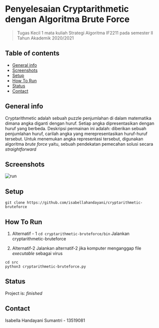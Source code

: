 # Penyelesaian Cryptarithmetic dengan Algoritma Brute Force
> Tugas Kecil 1 mata kuliah Strategi Algoritma IF2211 pada semester II Tahun Akademik 2020/2021

## Table of contents
* [General info](#general-info)
* [Screenshots](#screenshots)
* [Setup](#setup)
* [How To Run](#how-to-run)
* [Status](#status)
* [Contact](#contact)

## General info
Cryptarithmetic adalah sebuah puzzle penjumlahan di dalam matematika dimana angka diganti dengan huruf. Setiap angka dipresentasikan dengan huruf yang berbeda. Deskripsi permainan ini adalah: diberikan sebuah penjumlahan huruf, carilah angka yang merepresentasikan huruf-huruf tersebut. Untuk menemukan angka representasi tersebut, digunakan algoritma _brute force_ yaitu, sebuah pendekatan pemecahan solusi secara _straightforward_

## Screenshots
![run](https://user-images.githubusercontent.com/63598464/105867436-ae592180-6027-11eb-83c4-8cc538b62c5a.gif)


## Setup
```git clone https://github.com/isabellahandayani/cryptarithmetic-bruteforce```

## How To Run
1. Alternatif - 1
  ```cd cryptarithmetic-bruteforce/bin```
  Jalankan cryptarithmetic-bruteforce

2. Alternatif-2
  Jalankan alternatif-2 jika komputer menganggap file _executable_ sebagai virus
  ``` 
  cd src
  python3 cryptarithmetic-bruteforce.py
  ```

## Status
Project is: _finished_

## Contact
Isabella Handayani Sumantri - 13519081
